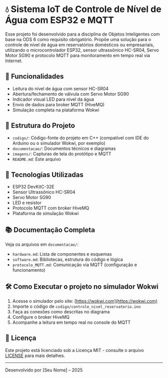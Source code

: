 # 💧 Sistema IoT de Controle de Nível de Água com ESP32 e MQTT

Esse projeto foi desenvolvido para a disciplina de Objetos Inteligentes com base na ODS 6 como requisito obrigatório. Propõe uma solução para o controle de nível de água em reservatórios domésticos ou empresariais, utilizando o microcontrolador ESP32, sensor ultrassônico HC-SR04, Servo Motor SG90 e protocolo MQTT para monitoramento em tempo real via Internet.

## 📌 Funcionalidades
- Leitura do nível de água com sensor HC-SR04
- Abertura/fechamento de válvula com Servo Motor SG90
- Indicador visual LED para nível da água
- Envio de dados para broker MQTT (HiveMQ)
- Simulação completa na plataforma Wokwi

## 📂 Estrutura do Projeto
- `codigo/`: Código-fonte do projeto em C++ (compatível com IDE do Arduino ou o simulador Wokwi, por exemplo)
- `documentacao/`: Documentos técnicos e diagramas
- `imagens/`: Capturas de tela do protótipo e MQTT
- `README.md`: Este arquivo

## 🧠 Tecnologias Utilizadas
- ESP32 DevKitC-32E
- Sensor Ultrassônico HC-SR04
- Servo Motor SG90
- LED e resistor
- Protocolo MQTT com broker HiveMQ
- Plataforma de simulação Wokwi

## 📚 Documentação Completa
Veja os arquivos em `documentacao/`:
- `hardware.md`: Lista de componentes e esquemas
- `software.md`: Bibliotecas, estrutura do código e lógica
- `protocolo_MQTT.md`: Comunicação via MQTT (configuração e funcionamento)

## 🛠️ Como Executar o projeto no simulador Wokwi
1. Acesse o simulador pelo site: [https://wokwi.com](https://wokwi.com)
2. Importe o código de `codigo/controle_nivel_reservatorio.ino`
3. Faça as conexões como descritas no diagrama
4. Configure o broker HiveMQ
5. Acompanhe a leitura em tempo real no console do MQTT

## 📑 Licença
Este projeto está licenciado sob a Licença MIT - consulte o arquivo [LICENSE](LICENSE) para mais detalhes.

---
Desenvolvido por [Seu Nome] – 2025
